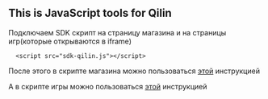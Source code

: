 ## This is JavaScript tools for Qilin

Подключаем SDK скрипт на страницу магазина и на страницы игр(которые открываются в iframe)

`  <script src="sdk-qilin.js"></script>`

После этого в скрипте магазина можно пользоваться [этой](qilin_parent.md) инструкцией

А в скрипте игры можно пользоваться [этой](qilin_frame.md) инструкцией
